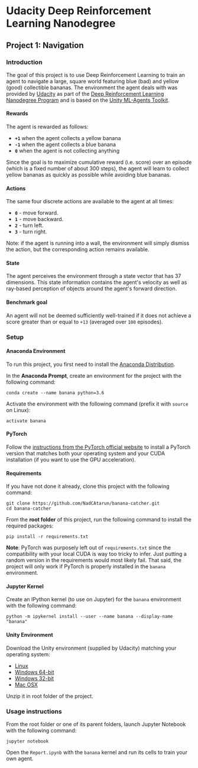 # Udacity Deep Reinforcement Learning Nanodegree
## Project 1: Navigation

### Introduction

The goal of this project is to use Deep Reinforcement Learning
to train an agent to navigate a large, square world featuring
blue (bad) and yellow (good) collectible bananas.
The environment the agent deals with was provided by [Udacity](https://www.udacity.com/)
as part of the [Deep Reinforcement Learning Nanodegree Program](https://www.udacity.com/course/deep-reinforcement-learning-nanodegree--nd893)
and is based on the [Unity ML-Agents Toolkit](https://github.com/Unity-Technologies/ml-agents).

#### Rewards

The agent is rewarded as follows:
- **`+1`** when the agent collects a yellow banana
- **`-1`** when the agent collects a blue banana
- **`0`** when the agent is not collecting anything

Since the goal is to maximize cumulative reward (i.e. score)
over an episode (which is a fixed number of about 300 steps),
the agent will learn to collect yellow bananas as quickly as possible
while avoiding blue bananas.

#### Actions

The same four discrete actions are available to the agent at all times:
- **`0`** - move forward.
- **`1`** - move backward.
- **`2`** - turn left.
- **`3`** - turn right.

Note: if the agent is running into a wall, the environment will
simply dismiss the action, but the corresponding action remains available.

#### State

The agent perceives the environment through a state vector that has 37 dimensions.
This state information contains the agent's velocity as well as
ray-based perception of objects around the agent's forward direction.

#### Benchmark goal

An agent will not be deemed sufficiently well-trained if it does not achieve
a score greater than or equal to `+13` (averaged over `100` episodes).

### Setup

#### Anaconda Environment

To run this project, you first need to install the [Anaconda Distribution](https://www.anaconda.com/distribution/).

In the **Anaconda Prompt**,
create an environment for the project with the following command:
```shell script
conda create --name banana python=3.6
```

Activate the environment with the following command
(prefix it with `source` on Linux):
```shell script
activate banana
```

#### PyTorch

Follow the [instructions from the PyTorch official website](https://pytorch.org/)
to install a PyTorch version that matches both your operating system and
your CUDA installation (if you want to use the GPU acceleration).

#### Requirements

If you have not done it already, clone this project with the following command:
```shell script
git clone https://github.com/NadCAtarun/banana-catcher.git
cd banana-catcher
```

From the **root folder** of this project,
run the following command
to install the required packages:
```shell script
pip install -r requirements.txt
```

**Note**: PyTorch was purposely left out of `requirements.txt`
since the compatibility with your local CUDA is way too tricky to infer.
Just putting a random version in the requirements would most likely fail.
That said, the project will only work if PyTorch is properly installed in the
`banana` environment.

#### Jupyter Kernel

Create an IPython kernel (to use on Jupyter) for the `banana` environment
with the following command:
```shell script
python -m ipykernel install --user --name banana --display-name "banana"
```

#### Unity Environment

Download the Unity environment (supplied by Udacity)
matching your operating system:
- [Linux](https://s3-us-west-1.amazonaws.com/udacity-drlnd/P1/Banana/Banana_Linux.zip)
- [Windows 64-bit](https://s3-us-west-1.amazonaws.com/udacity-drlnd/P1/Banana/Banana_Windows_x86_64.zip)
- [Windows 32-bit](https://s3-us-west-1.amazonaws.com/udacity-drlnd/P1/Banana/Banana_Windows_x86.zip)
- [Mac OSX](https://s3-us-west-1.amazonaws.com/udacity-drlnd/P1/Banana/Banana.app.zip)

Unzip it in root folder of the project.

### Usage instructions

From the root folder or one of its parent folders,
launch Jupyter Notebook with the following command:
```shell script
jupyter notebook
```

Open the `Report.ipynb` with the `banana` kernel
and run its cells to train your own agent.
